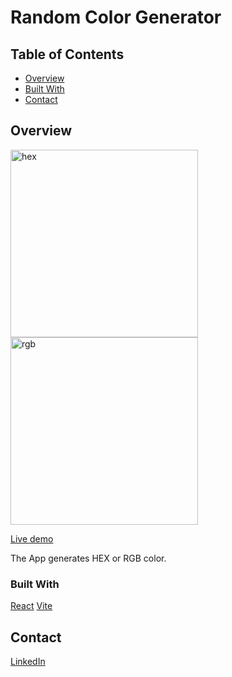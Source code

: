 # Random Color Generator

## Table of Contents

- [Overview](#overview)
- [Built With](#built-with)
- [Contact](#contact)

## Overview

<img height="300" alt="hex" src="https://github.com/user-attachments/assets/4c2fdc42-3dde-441e-9ef8-fa76505c620d">
<img height="300" alt="rgb" src="https://github.com/user-attachments/assets/eacb8961-a5dc-4024-ad14-061432f3220e">

[Live demo](https://roman-shhh.github.io/random-color-react-demo/)

The App generates HEX or RGB color.

### Built With

[React](https://react.dev)
[Vite](https://vitejs.dev)

## Contact

[LinkedIn](https://www.linkedin.com/in/roman-sh-705b1b300)

